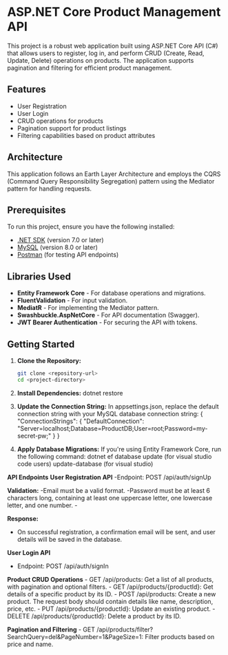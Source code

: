 # ASP.NET Core Product Management API
This project is a robust web application built using ASP.NET Core API (C#) that allows users to register, log in, and perform CRUD (Create, Read, Update, Delete) operations on products. The application supports pagination and filtering for efficient product management.

## Features
- User Registration
- User Login
- CRUD operations for products
- Pagination support for product listings
- Filtering capabilities based on product attributes

## Architecture
This application follows an Earth Layer Architecture and employs the CQRS (Command Query Responsibility Segregation) pattern using the Mediator pattern for handling requests.

## Prerequisites
To run this project, ensure you have the following installed:
- [.NET SDK](https://dotnet.microsoft.com/download) (version 7.0 or later)
- [MySQL](https://dev.mysql.com/downloads/mysql/) (version 8.0 or later)
- [Postman](https://www.postman.com/downloads/) (for testing API endpoints)

## Libraries Used
- **Entity Framework Core** - For database operations and migrations.
- **FluentValidation** - For input validation.
- **MediatR** - For implementing the Mediator pattern.
- **Swashbuckle.AspNetCore** - For API documentation (Swagger).
- **JWT Bearer Authentication** - For securing the API with tokens.

## Getting Started

1. **Clone the Repository:**
   ```bash
   git clone <repository-url>
   cd <project-directory>
   
2. **Install Dependencies:**
    dotnet restore
   
3. **Update the Connection String:**
   In appsettings.json, replace the default connection string with your MySQL database connection string:
   {
  "ConnectionStrings": {
    "DefaultConnection": "Server=localhost;Database=ProductDB;User=root;Password=my-secret-pw;"
  }
}

5. **Apply Database Migrations:** If you're using Entity Framework Core, run the following command:
   dotnet ef database update (for visual studio code users)
   update-database (for visual studio)

**API Endpoints**
**User Registration API**
-Endpoint: POST /api/auth/signUp
  
**Validation:**
-Email must be a valid format.
-Password must be at least 6 characters long, containing at least one uppercase letter, one lowercase letter, and one number.
    - 

**Response:**
- On successful registration, a confirmation email will be sent, and user details will be saved in the database.


**User Login API**
- Endpoint: POST /api/auth/signIn


**Product CRUD Operations**
    - GET /api/products: Get a list of all products, with pagination and optional filters.
    - GET /api/products/{productId}: Get details of a specific product by its ID.
    - POST /api/products: Create a new product. The request body should contain details like name, description, price, etc.
    - PUT /api/products/{productId}: Update an existing product.
    - DELETE /api/products/{productId}: Delete a product by its ID.

**Pagination and Filtering**
    - GET /api/products/filter?SearchQuery=del&PageNumber=1&PageSize=1: Filter products based on price and name.


